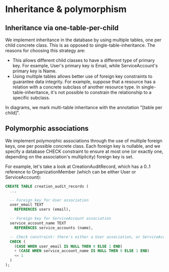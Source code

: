 # Inheritance & polymorphism

## Inheritance via one-table-per-child

We implement inheritance in the database by using multiple tables, one per child concrete class. This is as opposed to single-table-inheritance. The reasons for choosing this strategy are:

 * This allows different child classes to have a different type of primary key. For example, User's primary key is Email, while ServiceAccount's primary key is Name.
 * Using multiple tables allows better use of foreign key constraints to guarantee data integrity. For example, suppose that a resource has a relation with a concrete subclass of another resource type. In single-table-inheritance, it's not possible to constrain the relationship to a specific subclass.

In diagrams, we mark multi-table inheritance with the annotation "[table per child]".

## Polymorphic associations

We implement polymorphic associations through the use of multiple foreign keys, one per possible concrete class. Each foreign key is nullable, and we specify a database CHECK constraint to ensure at most one (or exactly one, depending on the association's multiplicity) foreign key is set.

For example, let's take a look at CreationAuditRecord, which has a 0..1 reference to OrganizationMember (which can be either User or ServiceAccount):

~~~sql
CREATE TABLE creation_audit_records (
  ...

  -- Foreign key for User association
  user_email TEXT
    REFERENCES users (email),

  -- Foreign key for ServiceAccount association
  service_account_name TEXT
    REFERENCES service_accounts (name),

  -- Check constraint: there's either a User association, or ServiceAccount association, or either
  CHECK (
    (CASE WHEN user_email IS NULL THEN 0 ELSE 1 END)
    + (CASE WHEN service_account_name IS NULL THEN 0 ELSE 1 END)
    <= 1
  )
);
~~~
